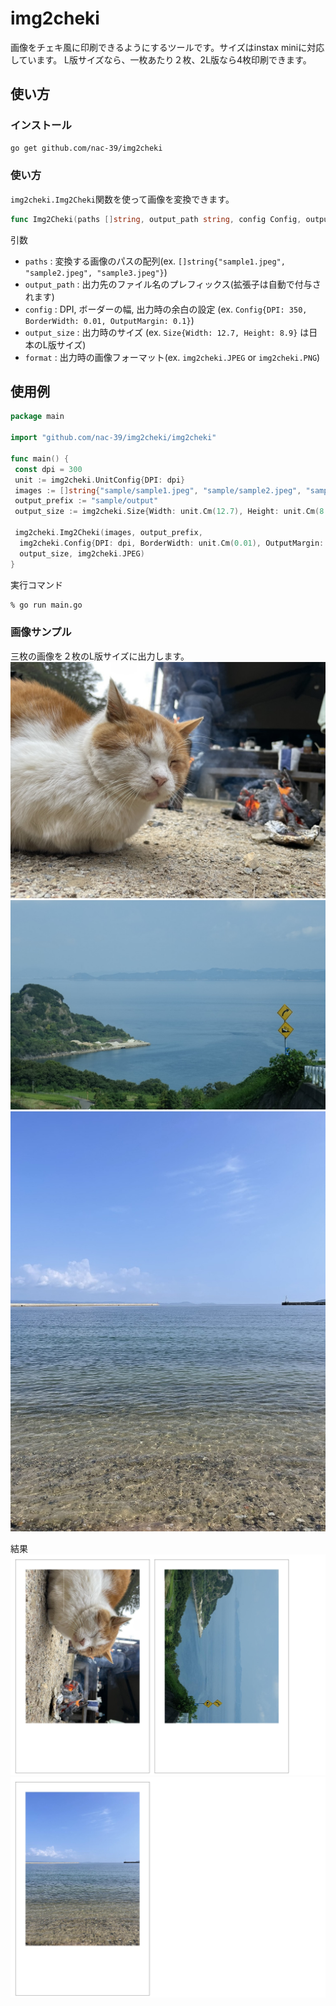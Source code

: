 # img2cheki

画像をチェキ風に印刷できるようにするツールです。サイズはinstax miniに対応しています。
L版サイズなら、一枚あたり２枚、2L版なら4枚印刷できます。

## 使い方

### インストール

```bash
go get github.com/nac-39/img2cheki
```

### 使い方

`img2cheki.Img2Cheki`関数を使って画像を変換できます。

```go
func Img2Cheki(paths []string, output_path string, config Config, output_size Size, format ImageFormat)
```

引数

- `paths` : 変換する画像のパスの配列(ex. `[]string{"sample1.jpeg", "sample2.jpeg", "sample3.jpeg"}`)
- `output_path` : 出力先のファイル名のプレフィックス(拡張子は自動で付与されます)
- `config` : DPI, ボーダーの幅, 出力時の余白の設定 (ex. `Config{DPI: 350, BorderWidth: 0.01, OutputMargin: 0.1}`)
- `output_size` : 出力時のサイズ (ex. `Size{Width: 12.7, Height: 8.9}` は日本のL版サイズ)
- `format` : 出力時の画像フォーマット(ex. `img2cheki.JPEG` or `img2cheki.PNG`)

## 使用例

```go
package main

import "github.com/nac-39/img2cheki/img2cheki"

func main() {
 const dpi = 300
 unit := img2cheki.UnitConfig{DPI: dpi}
 images := []string{"sample/sample1.jpeg", "sample/sample2.jpeg", "sample/sample3.jpeg"} // example
 output_prefix := "sample/output"                                                     // example
 output_size := img2cheki.Size{Width: unit.Cm(12.7), Height: unit.Cm(8.9)}            // 日本のL版サイズ

 img2cheki.Img2Cheki(images, output_prefix,
  img2cheki.Config{DPI: dpi, BorderWidth: unit.Cm(0.01), OutputMargin: unit.Cm(0.2)},
  output_size, img2cheki.JPEG)
}

```

実行コマンド

```bash
% go run main.go
```

### 画像サンプル

三枚の画像を２枚のL版サイズに出力します。
![sample1](sample/sample1.jpeg)
![sample2](sample/sample2.jpeg)
![sample3](sample/sample3.jpeg)

結果
![output1](sample/output1.jpeg)
![output2](sample/output2.jpeg)
